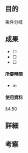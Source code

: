 ## 目的
<!-- 目的(〜を知りたい/〜を実装したい) -->
条件分岐
## 成果
<!-- 成果(できたこと/できなかったこと) -->
- [ ]
- [ ]
- [ ]
#### 所要時間
- m
#### 使用資料
<!-- 使用資料(教材/書籍/ワークシート/Youtube) -->
§4.50


## 詳細
<!-- 詳細(キーワード/プロセス//具体例を挙げる/今回の課題解決を今後に繋げられる形で記録) -->

## 考察
<!-- 考察(今後の展望/) -->